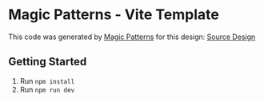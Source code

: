 # Magic Patterns - Vite Template

This code was generated by [Magic Patterns](https://magicpatterns.com) for this design: [Source Design](https://www.magicpatterns.com/c/tvpgaryr7mvgcnkm5d2qb8)

## Getting Started

1. Run `npm install`
2. Run `npm run dev`
